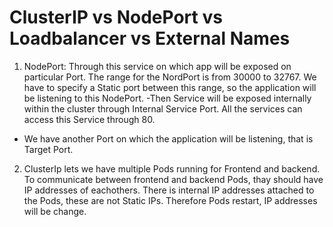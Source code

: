 # ClusterIP vs NodePort vs Loadbalancer vs External Names

1. NodePort: Through this service on which app will be exposed on particular Port.
The range for the NordPort is from 30000 to 32767.
We have to specify a Static port between this range, so the application will be listening to this NodePort.
-Then Service will be exposed internally within the cluster through Internal Service Port. All the services can access this Service through 80.
- We have another Port on which the application will be listening, that is Target Port.

 2. ClusterIp
 lets we have multiple Pods running for Frontend and backend. To communicate between frontend and backend Pods, thay should have IP addresses of eachothers. There is internal IP addresses attached to the Pods, these are not Static IPs. Therefore Pods restart, IP addresses will be change.